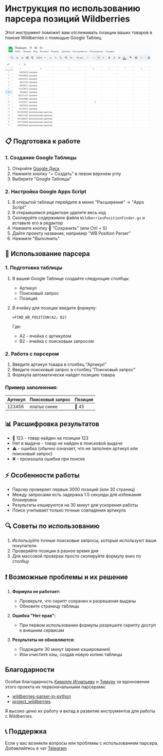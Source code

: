# Инструкция по использованию парсера позиций Wildberries

Этот инструмент поможет вам отслеживать позиции ваших товаров в поиске Wildberries с помощью Google Таблиц.

![sheetswbparser Screenshot](giphy.webp)

## 📋 Подготовка к работе

### 1. Создание Google Таблицы

1. Откройте [Google Диск](https://drive.google.com)
2. Нажмите кнопку "+ Создать" в левом верхнем углу
3. Выберите "Google Таблицы"

### 2. Настройка Google Apps Script

1. В открытой таблице перейдите в меню "Расширения" → "Apps Script"
2. В открывшемся редакторе удалите весь код
3. Скопируйте содержимое файла `WildberriesPositionFinder.gs` и вставьте его в редактор
4. Нажмите кнопку 💾 "Сохранить" (или Ctrl + S)
5. Дайте проекту название, например "WB Position Parser"
6. Нажмите "Выполнить"

## 🚀 Использование парсера

### 1. Подготовка таблицы

1. В вашей Google Таблице создайте следующие столбцы:
   - Артикул
   - Поисковый запрос
   - Позиция

2. В ячейку для позиции введите формулу:
   ```
   =FIND_WB_POSITION(A2; B2)
   ```
   Где:
   - A2 - ячейка с артикулом
   - B2 - ячейка с поисковым запросом

### 2. Работа с парсером

1. Введите артикул товара в столбец "Артикул"
2. Введите поисковый запрос в столбец "Поисковый запрос"
3. Формула автоматически найдет позицию товара

### Пример заполнения:

| Артикул | Поисковый запрос | Позиция |
|---------|------------------|----------|
| 123456  | платье синее     | 🎯 45    |

## 📊 Расшифровка результатов

- 🎯 123 - товар найден на позиции 123
- Нет в выдаче - товар не найден в поисковой выдаче
- ⚠️ - ошибка (обычно означает, что не заполнен артикул или поисковый запрос)
- ❌ - произошла ошибка при поиске

## ⚡ Особенности работы

- Парсер проверяет первые 3000 позиций (или 30 страниц)
- Между запросами есть задержка 1.5 секунды для избежания блокировок
- Результаты кэшируются на 30 минут для ускорения работы
- Поиск учитывает только точные совпадения артикула

## 🔍 Советы по использованию

1. Используйте точные поисковые запросы, которые используют ваши покупатели
2. Проверяйте позиции в разное время дня
3. Для массовой проверки просто скопируйте формулу вниз по столбцу

## ❗ Возможные проблемы и их решение

1. **Формула не работает:**
   - Проверьте, что скрипт сохранен и разрешения выданы
   - Обновите страницу таблицы

2. **Ошибка "Нет прав":**
   - При первом использовании формулы разрешите скрипту доступ к внешним сервисам

3. **Результаты не обновляются:**
   - Подождите 30 минут (время кэширования)
   - Или очистите кэш, создав новую копию таблицы

## Благодарности

Особая благодарность [Кириллу Игнатьеву](https://github.com/kirillignatyev) и [Тимуру](https://github.com/Timur1991) за вдохновение этого проекта их первоначальными парсерами:
- [wildberries-parser-in-python](https://github.com/kirillignatyev/wildberries-parser-in-python)
- [project_wildberries](https://github.com/Timur1991/project_wildberries)

Я высоко ценю их работу и вклад в развитие инструментов для работы с Wildberries.

## 📞 Поддержка

Если у вас возникли вопросы или проблемы с использованием парсера, Добавляйтесь в чат [Telegram](https://t.me/+pOKAcasVXsU0YWQx)
